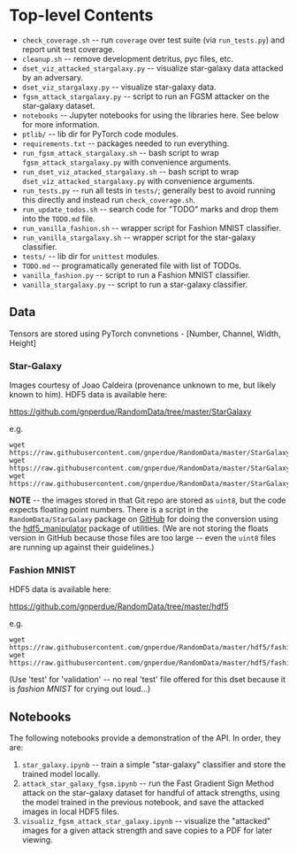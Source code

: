# Top-level Contents

* `check_coverage.sh` -- run `coverage` over test suite (via `run_tests.py`)
  and report unit test coverage.
* `cleanup.sh` -- remove development detritus, pyc files, etc.
* `dset_viz_attacked_stargalaxy.py` -- visualize star-galaxy data attacked by
  an adversary.
* `dset_viz_stargalaxy.py` -- visualize star-galaxy data.
* `fgsm_attack_stargalaxy.py` -- script to run an FGSM attacker on the
  star-galaxy dataset.
* `notebooks` -- Jupyter notebooks for using the libraries here.
  See below for more information.
* `ptlib/` -- lib dir for PyTorch code modules.
* `requirements.txt` -- packages needed to run everything.
* `run_fgsm_attack_stargalaxy.sh` -- bash script to wrap
  `fgsm_attack_stargalaxy.py` with convenience arguments.
* `run_dset_viz_atacked_stargalaxy.sh` -- bash script to wrap
  `dset_viz_attacked_stargalaxy.py` with convenience arguments.
* `run_tests.py` -- run all tests in `tests/`; generally best to avoid running
  this directly and instead run `check_coverage.sh`.
* `run_update_todos.sh` -- search code for "TODO" marks and drop them into the
  `TODO.md` file.
* `run_vanilla_fashion.sh` -- wrapper script for Fashion MNIST classifier.
* `run_vanilla_stargalaxy.sh` -- wrapper script for the star-galaxy classifier.
* `tests/` -- lib dir for `unittest` modules.
* `TODO.md` -- programatically generated file with list of TODOs.
* `vanilla_fashion.py` -- script to run a Fashion MNIST classifier.
* `vanilla_stargalaxy.py` -- script to run a star-galaxy classifier.

## Data

Tensors are stored using PyTorch convnetions - [Number, Channel, Width, Height]

### Star-Galaxy

Images courtesy of Joao Caldeira (provenance unknown to me, but likely known to
him). HDF5 data is available here:

https://github.com/gnperdue/RandomData/tree/master/StarGalaxy

e.g.

```
wget https://raw.githubusercontent.com/gnperdue/RandomData/master/StarGalaxy/stargalaxy_real_pt_test.hdf5
wget https://raw.githubusercontent.com/gnperdue/RandomData/master/StarGalaxy/stargalaxy_real_pt_train.hdf5
wget https://raw.githubusercontent.com/gnperdue/RandomData/master/StarGalaxy/stargalaxy_real_pt_valid.hdf5
```

**NOTE** -- the images stored in that Git repo are stored as `uint8`, but the
code expects floating point numbers. There is a script in the
`RandomData/StarGalaxy` package on
[GitHub](https://github.com/gnperdue/RandomData/tree/master/StarGalaxy) for
doing the conversion using the
[hdf5_manipulator](https://github.com/gnperdue/hdf5_manipulator) package of
utilities. (We are not storing the floats version in GitHub because those files
are too large -- even the `uint8` files are running up against their
guidelines.)

### Fashion MNIST

HDF5 data is available here:

https://github.com/gnperdue/RandomData/tree/master/hdf5

e.g.

```
wget https://raw.githubusercontent.com/gnperdue/RandomData/master/hdf5/fashion_test.hdf5
wget https://raw.githubusercontent.com/gnperdue/RandomData/master/hdf5/fashion_train.hdf5
```

(Use 'test' for 'validation' -- no real 'test' file offered for this dset
because it is _fashion MNIST_ for crying out loud...)

## Notebooks

The following notebooks provide a demonstration of the API. In order, they are:

1. `star_galaxy.ipynb` -- train a simple "star-galaxy" classifier and store
the trained model locally.
2. `attack_star_galaxy_fgsm.ipynb` -- run the Fast Gradient Sign Method attack
on the star-galaxy dataset for handful of attack strengths, using the model
trained in the previous notebook, and save the attacked images in local
HDF5 files.
3. `visualiz_fgsm_attack_star_galaxy.ipynb` -- visualize the "attacked" images
for a given attack strength and save copies to a PDF for later viewing.

